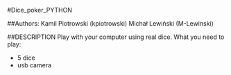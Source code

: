#Dice_poker_PYTHON

##Authors:
Kamil Piotrowski (kpiotrowski)
Michał Lewiński (M-Lewinski)

##DESCRIPTION
Play with your computer using real dice.
What you need to play:
* 5 dice
* usb camera
